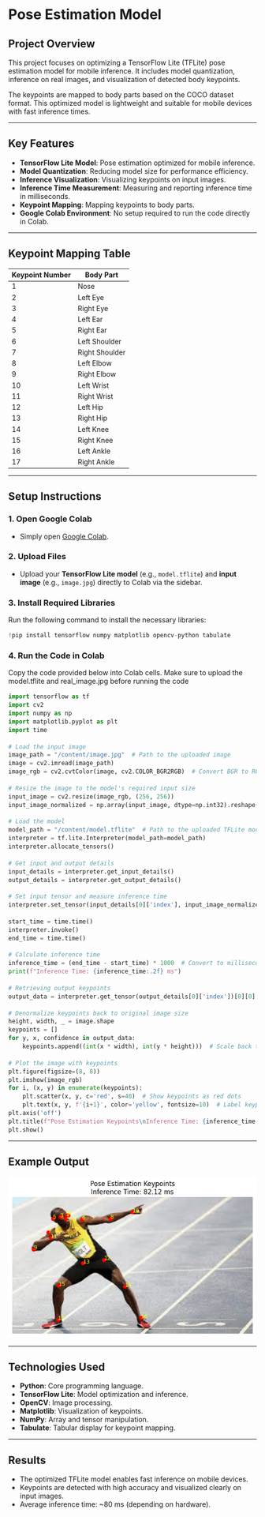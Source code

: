 # Pose Estimation Model

## Project Overview
This project focuses on optimizing a TensorFlow Lite (TFLite) pose estimation model for mobile inference. It includes model quantization, inference on real images, and visualization of detected body keypoints.

The keypoints are mapped to body parts based on the COCO dataset format. This optimized model is lightweight and suitable for mobile devices with fast inference times.

---

## Key Features
- **TensorFlow Lite Model**: Pose estimation optimized for mobile inference.
- **Model Quantization**: Reducing model size for performance efficiency.
- **Inference Visualization**: Visualizing keypoints on input images.
- **Inference Time Measurement**: Measuring and reporting inference time in milliseconds.
- **Keypoint Mapping**: Mapping keypoints to body parts.
- **Google Colab Environment**: No setup required to run the code directly in Colab.

---

## Keypoint Mapping Table

| **Keypoint Number** | **Body Part**       |
|---------------------|---------------------|
| 1                   | Nose               |
| 2                   | Left Eye           |
| 3                   | Right Eye          |
| 4                   | Left Ear           |
| 5                   | Right Ear          |
| 6                   | Left Shoulder      |
| 7                   | Right Shoulder     |
| 8                   | Left Elbow         |
| 9                   | Right Elbow        |
| 10                  | Left Wrist         |
| 11                  | Right Wrist        |
| 12                  | Left Hip           |
| 13                  | Right Hip          |
| 14                  | Left Knee          |
| 15                  | Right Knee         |
| 16                  | Left Ankle         |
| 17                  | Right Ankle        |

---

## Setup Instructions

### 1. Open Google Colab
- Simply open [Google Colab](https://colab.research.google.com/).

### 2. Upload Files
- Upload your **TensorFlow Lite model** (e.g., `model.tflite`) and **input image** (e.g., `image.jpg`) directly to Colab via the sidebar.

### 3. Install Required Libraries
Run the following command to install the necessary libraries:
```python
!pip install tensorflow numpy matplotlib opencv-python tabulate
```

### 4. Run the Code in Colab
Copy the code provided below into Colab cells.
Make sure to upload the model.tflite and real_image.jpg before running the code

```python
import tensorflow as tf
import cv2
import numpy as np
import matplotlib.pyplot as plt
import time

# Load the input image
image_path = "/content/image.jpg"  # Path to the uploaded image
image = cv2.imread(image_path)
image_rgb = cv2.cvtColor(image, cv2.COLOR_BGR2RGB)  # Convert BGR to RGB for display

# Resize the image to the model's required input size
input_image = cv2.resize(image_rgb, (256, 256))
input_image_normalized = np.array(input_image, dtype=np.int32).reshape(1, 256, 256, 3)

# Load the model
model_path = "/content/model.tflite"  # Path to the uploaded TFLite model
interpreter = tf.lite.Interpreter(model_path=model_path)
interpreter.allocate_tensors()

# Get input and output details
input_details = interpreter.get_input_details()
output_details = interpreter.get_output_details()

# Set input tensor and measure inference time
interpreter.set_tensor(input_details[0]['index'], input_image_normalized)

start_time = time.time()
interpreter.invoke()
end_time = time.time()

# Calculate inference time
inference_time = (end_time - start_time) * 1000  # Convert to milliseconds
print(f"Inference Time: {inference_time:.2f} ms")

# Retrieving output keypoints
output_data = interpreter.get_tensor(output_details[0]['index'])[0][0]  # Shape: (17, 3)

# Denormalize keypoints back to original image size
height, width, _ = image.shape
keypoints = []
for y, x, confidence in output_data:
    keypoints.append((int(x * width), int(y * height)))  # Scale back to original size

# Plot the image with keypoints
plt.figure(figsize=(8, 8))
plt.imshow(image_rgb)
for i, (x, y) in enumerate(keypoints):
    plt.scatter(x, y, c='red', s=40)  # Show keypoints as red dots
    plt.text(x, y, f'{i+1}', color='yellow', fontsize=10)  # Label keypoints with numbers
plt.axis('off')
plt.title(f"Pose Estimation Keypoints\nInference Time: {inference_time:.2f} ms")
plt.show()

```

---

## Example Output
![Pose Estimation](./example.png)

---

## Technologies Used
- **Python**: Core programming language.
- **TensorFlow Lite**: Model optimization and inference.
- **OpenCV**: Image processing.
- **Matplotlib**: Visualization of keypoints.
- **NumPy**: Array and tensor manipulation.
- **Tabulate**: Tabular display for keypoint mapping.

---

## Results
- The optimized TFLite model enables fast inference on mobile devices.
- Keypoints are detected with high accuracy and visualized clearly on input images.
- Average inference time: ~80 ms (depending on hardware).


